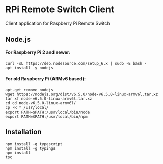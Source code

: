 # RPi Remote Switch Client
Client application for Raspberry Pi Remote Switch

## Node.js
#### For Raspberry Pi 2 and newer:

```
curl -sL https://deb.nodesource.com/setup_6.x | sudo -E bash -
apt install -y nodejs
```

#### For old Raspberry Pi (ARMv6 based):
```
apt-get remove nodejs
wget https://nodejs.org/dist/v6.5.0/node-v6.5.0-linux-armv6l.tar.xz
tar xf node-v6.5.0-linux-armv6l.tar.xz
cd cd node-v6.5.0-linux-armv6l/
cp -R * /usr/local/
export PATH=$PATH:/usr/local/bin/node
export PATH=$PATH:/usr/local/bin/npm
```



## Installation
```
npm install -g typescript
npm install -g typings
npm install
tsc
```

